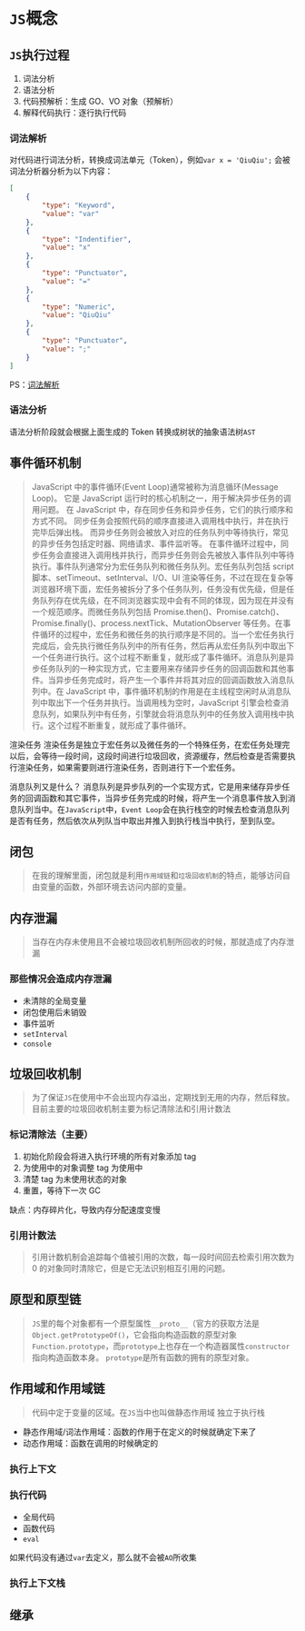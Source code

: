 # `JS`概念

## `JS`执行过程

1. 词法分析
2. 语法分析
3. 代码预解析：生成 GO、VO 对象（预解析）
4. 解释代码执行：逐行执行代码

### 词法解析

对代码进行词法分析，转换成词法单元（Token），例如`var x = 'QiuQiu';` 会被词法分析器分析为以下内容：

```json
[
	{
		"type": "Keyword",
		"value": "var"
	},
	{
		"type": "Indentifier",
		"value": "x"
	},
	{
		"type": "Punctuator",
		"value": "="
	},
	{
		"type": "Numeric",
		"value": "QiuQiu"
	},
	{
		"type": "Punctuator",
		"value": ";"
	}
]
```

PS：[词法解析](https://esprima.org/demo/parse.html#)

### 语法分析

语法分析阶段就会根据上面生成的 Token 转换成树状的抽象语法树`AST`

## 事件循环机制

> JavaScript 中的事件循环(Event Loop)通常被称为消息循环(Message Loop)。 它是 JavaScript 运行时的核心机制之一，用于解决异步任务的调用问题。
> 在 JavaScript 中，存在同步任务和异步任务，它们的执行顺序和方式不同。 同步任务会按照代码的顺序直接进入调用栈中执行，并在执行完毕后弹出栈。 而异步任务则会被放入对应的任务队列中等待执行，常见的异步任务包括定时器、网络请求、事件监听等。
> 在事件循环过程中，同步任务会直接进入调用栈并执行，而异步任务则会先被放入事件队列中等待执行。事件队列通常分为宏任务队列和微任务队列。宏任务队列包括 script 脚本、setTimeout、setInterval、I/O、UI 渲染等任务，不过在现在复杂等浏览器环境下面，宏任务被拆分了多个任务队列，任务没有优先级，但是任务队列存在优先级，在不同浏览器实现中会有不同的体现，因为现在并没有一个规范顺序。而微任务队列包括 Promise.then()、Promise.catch()、Promise.finally()、process.nextTick、MutationObserver 等任务。在事件循环的过程中，宏任务和微任务的执行顺序是不同的。当一个宏任务执行完成后，会先执行微任务队列中的所有任务，然后再从宏任务队列中取出下一个任务进行执行。这个过程不断重复，就形成了事件循环。消息队列是异步任务队列的一种实现方式，它主要用来存储异步任务的回调函数和其他事件。当异步任务完成时，将产生一个事件并将其对应的回调函数放入消息队列中。在 JavaScript 中，事件循环机制的作用是在主线程空闲时从消息队列中取出下一个任务并执行。当调用栈为空时，JavaScript 引擎会检查消息队列，如果队列中有任务，引擎就会将消息队列中的任务放入调用栈中执行。这个过程不断重复，就形成了事件循环。

渲染任务
渲染任务是独立于宏任务以及微任务的一个特殊任务，在宏任务处理完以后，会等待一段时间，这段时间进行垃圾回收，资源缓存，然后检查是否需要执行渲染任务，如果需要则进行渲染任务，否则进行下一个宏任务。

消息队列又是什么？
消息队列是异步队列的一个实现方式，它是用来储存异步任务的回调函数和其它事件，当异步任务完成的时候，将产生一个消息事件放入到消息队列当中。在`JavaScript`中，`Event Loop`会在执行栈空的时候去检查消息队列是否有任务，然后依次从列队当中取出并推入到执行栈当中执行，至到队空。

## 闭包

> 在我的理解里面，闭包就是利用`作用域链`和`垃圾回收机制`的特点，能够访问自由变量的函数，外部环境去访问内部的变量。

## 内存泄漏

> 当存在内存未使用且不会被垃圾回收机制所回收的时候，那就造成了内存泄漏

### 那些情况会造成内存泄漏

- 未清除的全局变量
- 闭包使用后未销毁
- 事件监听
- `setInterval`
- `console`

## 垃圾回收机制

> 为了保证`JS`在使用中不会出现内存溢出，定期找到无用的内存，然后释放。目前主要的垃圾回收机制主要为标记清除法和引用计数法

### 标记清除法（主要）

1. 初始化阶段会将进入执行环境的所有对象添加 tag
2. 为使用中的对象调整 tag 为使用中
3. 清楚 tag 为未使用状态的对象
4. 重置，等待下一次 GC

缺点：内存碎片化，导致内存分配速度变慢

### 引用计数法

> 引用计数机制会追踪每个值被引用的次数，每一段时间回去检索引用次数为 0 的对象同时清除它，但是它无法识别相互引用的问题。

## 原型和原型链

> `JS`里的每个对象都有一个原型属性`__proto__`（官方的获取方法是`Object.getPrototypeOf()`，它会指向构造函数的原型对象`Function.prototype`，而`prototype`上也存在一个构造器属性`constructor`指向构造函数本身。
> `prototype`是所有函数的拥有的原型对象。

## 作用域和作用域链

> 代码中定于变量的区域。在`JS`当中也叫做静态作用域
> 独立于执行栈

- 静态作用域/词法作用域：函数的作用于在定义的时候就确定下来了
- 动态作用域：函数在调用的时候确定的

### 执行上下文

### 执行代码

- 全局代码
- 函数代码
- `eval`

如果代码没有通过`var`去定义，那么就不会被`AO`所收集

### 执行上下文栈

## 继承
